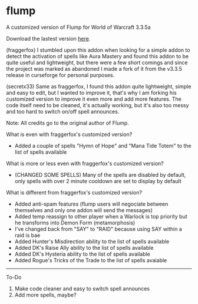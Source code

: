 flump
=====

A customized version of Flump for World of Warcraft 3.3.5a

Download the lastest version [here](https://github.com/SecretX33/flump/releases/latest/download/Flump.zip).

(fraggerfox) I stumbled upon this addon when looking for a simple addon to detect the activation of spells like Aura Mastery
and found this addon to be quite useful and lightweight, but there were a few short comings and since the project
was marked as abandoned I made a fork of it from the v3.3.5 release in curseforge for personal purposes.

(secretx33) Same as fraggerfox, I found this addon quite lightweight, simple and easy to edit, but I wanted to improve it, that's why I am forking his customized version to improve it even more and add more features. The code itself need to be cleaned, it's actually working, but it's also too messy and too hard to switch on/off spell announces.

Note: All credits go to the original author of Flump.

What is even with fraggerfox's customized version?

* Added a couple of spells "Hymn of Hope" and "Mana Tide Totem" to the list of spells available

What is more or less even with fraggerfox's customized version?

* (CHANGED SOME SPELLS) Many of the spells are disabled by default, only spells with over 2 minute cooldown are set to display by default

What is different from fraggerfox's customized version?

* Added anti-spam features (flump users will negociate between themselves and only one addon will send the messages)
* Added temp reassign to other player when a Warlock is top priority but he transforms into Demon Form (metamorphosis)
* I've changed back from "SAY" to "RAID" because using SAY within a raid is bae
* Added Hunter's Misdirection ability to the list of spells available
* Added DK's Raise Ally ability to the list of spells available
* Added DK's Hysteria ability to the list of spells available
* Added Rogue's Tricks of the Trade to the list of spells avaiable

-----
To-Do 

1. Make code cleaner and easy to switch spell announces
3. Add more spells, maybe?
